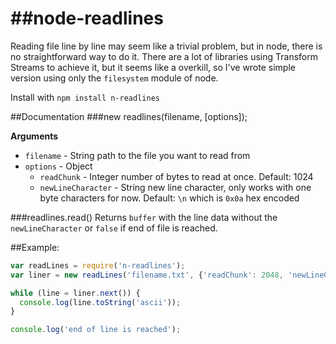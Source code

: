 ##node-readlines
==============
Reading file line by line may seem like a trivial problem, but in node, there is no straightforward way to do it. There are a lot of libraries using Transform Streams to achieve it, but it seems like a overkill, so I've wrote simple version using only the `filesystem` module of node.

Install with
`npm install n-readlines`

##Documentation
###new readlines(filename, [options]);

**Arguments**

* `filename` - String path to the file you want to read from
* `options` - Object 
  * `readChunk` - Integer number of bytes to read at once. Default: 1024
  * `newLineCharacter` - String new line character, only works with one byte characters for now. Default: `\n` which is `0x0a` hex encoded

###readlines.read()
Returns `buffer` with the line data without the `newLineCharacter` or `false` if end of file is reached.

##Example:
```javascript
var readLines = require('n-readlines');
var liner = new readLines('filename.txt', {'readChunk': 2048, 'newLineCharacter': '\n'});

while (line = liner.next()) {
  console.log(line.toString('ascii'));
}

console.log('end of line is reached');
```
